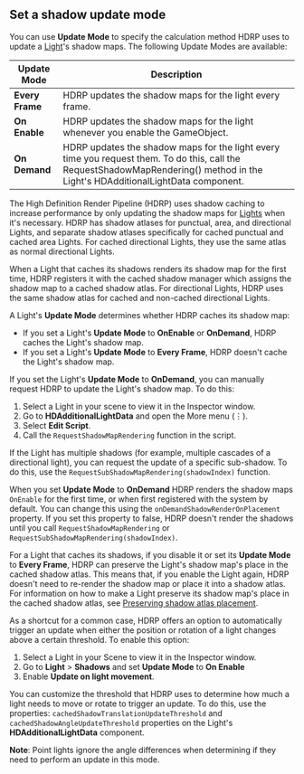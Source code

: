 ## Set a shadow update mode

You can use **Update Mode** to specify the calculation method HDRP uses to update a [Light](Light-Component.md)'s shadow maps. The following Update Modes are available:

| **Update Mode** | **Description**                                              |
| --------------- | ------------------------------------------------------------ |
| **Every Frame** | HDRP updates the shadow maps for the light every frame.      |
| **On Enable**   | HDRP updates the shadow maps for the light whenever you enable the GameObject. |
| **On Demand**   | HDRP updates the shadow maps for the light every time you request them. To do this, call the RequestShadowMapRendering() method in the Light's HDAdditionalLightData component. |

The High Definition Render Pipeline (HDRP) uses shadow caching to increase performance by only updating the shadow maps for [Lights](Light-Component.md) when it's necessary. HDRP has shadow atlases for punctual, area, and directional Lights, and separate shadow atlases specifically for cached punctual and cached area Lights. For cached directional Lights, they use the same atlas as normal directional Lights.

When a Light that caches its shadows renders its shadow map for the first time, HDRP registers it with the cached shadow manager which assigns the shadow map to a cached shadow atlas. For directional Lights, HDRP uses the same shadow atlas for cached and non-cached directional Lights.

A Light's **Update Mode** determines whether HDRP caches its shadow map:

- If you set a Light's **Update Mode** to **OnEnable** or **OnDemand**, HDRP caches the Light's shadow map.
- If you set a Light's **Update Mode** to **Every Frame**, HDRP doesn't cache the Light's shadow map.

If you set the Light's **Update Mode** to **OnDemand**, you can manually request HDRP to update the Light's shadow map. To do this:

1. Select a Light in your scene to view it in the Inspector window.
2. Go to **HDAdditionalLightData** and open the More menu (&#8942;).
3. Select **Edit Script**.
4. Call the `RequestShadowMapRendering` function in the script.

If the Light has multiple shadows (for example, multiple cascades of a directional light), you can request the update of a specific sub-shadow. To do this, use the `RequestSubShadowMapRendering(shadowIndex)` function.

When you set **Update Mode** to **OnDemand** HDRP renders the shadow maps `OnEnable` for the first time, or when first registered with the system by default. You can change this using the `onDemandShadowRenderOnPlacement` property. If you set this property to false, HDRP doesn't render the shadows until you call `RequestShadowMapRendering` or `RequestSubShadowMapRendering(shadowIndex)`.

For a Light that caches its shadows, if you disable it or set its **Update Mode** to **Every Frame**, HDRP can preserve the Light's shadow map's place in the cached shadow atlas. This means that, if you enable the Light again, HDRP doesn't need to re-render the shadow map or place it into a shadow atlas. For information on how to make a Light preserve its shadow map's place in the cached shadow atlas, see [Preserving shadow atlas placement](Shadows-in-HDRP.md#preserve-shadow-atlas-placement).

As a shortcut for a common case, HDRP offers an option to automatically trigger an update when either the position or rotation of a light changes above a certain threshold. To enable this option:

1. Select a Light in your Scene to view it in the Inspector window.
2. Go to **Light** > **Shadows** and set **Update Mode** to **On Enable**
3. Enable **Update on light movement**.

You can customize the threshold that HDRP uses to determine how much a light needs to move or rotate to trigger an update. To do this, use the properties: `cachedShadowTranslationUpdateThreshold` and `cachedShadowAngleUpdateThreshold` properties on the Light's **HDAdditionalLightData** component.

**Note**: Point lights ignore the angle differences when determining if they need to perform an update in this mode.